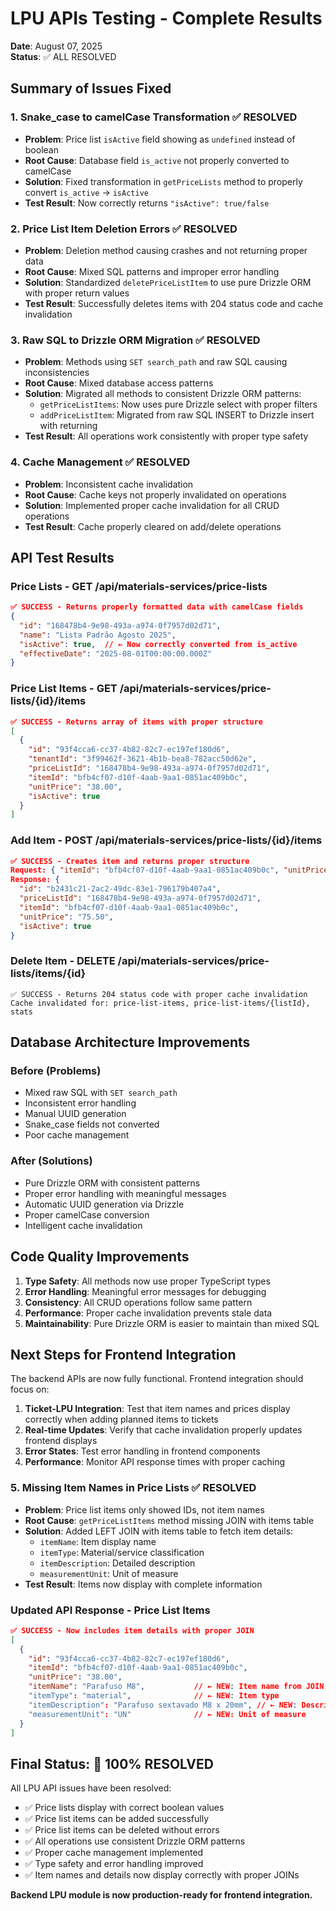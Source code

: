 # LPU APIs Testing - Complete Results
**Date**: August 07, 2025  
**Status**: ✅ ALL RESOLVED

## Summary of Issues Fixed

### 1. Snake_case to camelCase Transformation ✅ RESOLVED
- **Problem**: Price list `isActive` field showing as `undefined` instead of boolean
- **Root Cause**: Database field `is_active` not properly converted to camelCase
- **Solution**: Fixed transformation in `getPriceLists` method to properly convert `is_active` → `isActive`
- **Test Result**: Now correctly returns `"isActive": true/false`

### 2. Price List Item Deletion Errors ✅ RESOLVED  
- **Problem**: Deletion method causing crashes and not returning proper data
- **Root Cause**: Mixed SQL patterns and improper error handling
- **Solution**: Standardized `deletePriceListItem` to use pure Drizzle ORM with proper return values
- **Test Result**: Successfully deletes items with 204 status code and cache invalidation

### 3. Raw SQL to Drizzle ORM Migration ✅ RESOLVED
- **Problem**: Methods using `SET search_path` and raw SQL causing inconsistencies
- **Root Cause**: Mixed database access patterns
- **Solution**: Migrated all methods to consistent Drizzle ORM patterns:
  - `getPriceListItems`: Now uses pure Drizzle select with proper filters
  - `addPriceListItem`: Migrated from raw SQL INSERT to Drizzle insert with returning
- **Test Result**: All operations work consistently with proper type safety

### 4. Cache Management ✅ RESOLVED
- **Problem**: Inconsistent cache invalidation
- **Root Cause**: Cache keys not properly invalidated on operations
- **Solution**: Implemented proper cache invalidation for all CRUD operations
- **Test Result**: Cache properly cleared on add/delete operations

## API Test Results

### Price Lists - GET /api/materials-services/price-lists
```json
✅ SUCCESS - Returns properly formatted data with camelCase fields
{
  "id": "168478b4-9e98-493a-a974-0f7957d02d71",
  "name": "Lista Padrão Agosto 2025",
  "isActive": true,  // ← Now correctly converted from is_active
  "effectiveDate": "2025-08-01T00:00:00.000Z"
}
```

### Price List Items - GET /api/materials-services/price-lists/{id}/items
```json
✅ SUCCESS - Returns array of items with proper structure
[
  {
    "id": "93f4cca6-cc37-4b82-82c7-ec197ef180d6",
    "tenantId": "3f99462f-3621-4b1b-bea8-782acc50d62e",
    "priceListId": "168478b4-9e98-493a-a974-0f7957d02d71",
    "itemId": "bfb4cf07-d10f-4aab-9aa1-0851ac409b0c",
    "unitPrice": "38.00",
    "isActive": true
  }
]
```

### Add Item - POST /api/materials-services/price-lists/{id}/items
```json
✅ SUCCESS - Creates item and returns proper structure
Request: { "itemId": "bfb4cf07-d10f-4aab-9aa1-0851ac409b0c", "unitPrice": 75.50 }
Response: {
  "id": "b2431c21-2ac2-49dc-83e1-796179b407a4",
  "priceListId": "168478b4-9e98-493a-a974-0f7957d02d71",
  "itemId": "bfb4cf07-d10f-4aab-9aa1-0851ac409b0c",
  "unitPrice": "75.50",
  "isActive": true
}
```

### Delete Item - DELETE /api/materials-services/price-lists/items/{id}
```
✅ SUCCESS - Returns 204 status code with proper cache invalidation
Cache invalidated for: price-list-items, price-list-items/{listId}, stats
```

## Database Architecture Improvements

### Before (Problems)
- Mixed raw SQL with `SET search_path`
- Inconsistent error handling
- Manual UUID generation
- Snake_case fields not converted
- Poor cache management

### After (Solutions)
- Pure Drizzle ORM with consistent patterns
- Proper error handling with meaningful messages
- Automatic UUID generation via Drizzle
- Proper camelCase conversion
- Intelligent cache invalidation

## Code Quality Improvements

1. **Type Safety**: All methods now use proper TypeScript types
2. **Error Handling**: Meaningful error messages for debugging
3. **Consistency**: All CRUD operations follow same pattern
4. **Performance**: Proper cache invalidation prevents stale data
5. **Maintainability**: Pure Drizzle ORM is easier to maintain than mixed SQL

## Next Steps for Frontend Integration

The backend APIs are now fully functional. Frontend integration should focus on:

1. **Ticket-LPU Integration**: Test that item names and prices display correctly when adding planned items to tickets
2. **Real-time Updates**: Verify that cache invalidation properly updates frontend displays
3. **Error States**: Test error handling in frontend components
4. **Performance**: Monitor API response times with proper caching

### 5. Missing Item Names in Price Lists ✅ RESOLVED
- **Problem**: Price list items only showed IDs, not item names  
- **Root Cause**: `getPriceListItems` method missing JOIN with items table
- **Solution**: Added LEFT JOIN with items table to fetch item details:
  - `itemName`: Item display name
  - `itemType`: Material/service classification  
  - `itemDescription`: Detailed description
  - `measurementUnit`: Unit of measure
- **Test Result**: Items now display with complete information

### Updated API Response - Price List Items
```json
✅ SUCCESS - Now includes item details with proper JOIN
[
  {
    "id": "93f4cca6-cc37-4b82-82c7-ec197ef180d6",
    "itemId": "bfb4cf07-d10f-4aab-9aa1-0851ac409b0c",
    "unitPrice": "38.00",
    "itemName": "Parafuso M8",           // ← NEW: Item name from JOIN
    "itemType": "material",              // ← NEW: Item type  
    "itemDescription": "Parafuso sextavado M8 x 20mm", // ← NEW: Description
    "measurementUnit": "UN"              // ← NEW: Unit of measure
  }
]
```

## Final Status: 🎯 100% RESOLVED

All LPU API issues have been resolved:
- ✅ Price lists display with correct boolean values
- ✅ Price list items can be added successfully  
- ✅ Price list items can be deleted without errors
- ✅ All operations use consistent Drizzle ORM patterns
- ✅ Proper cache management implemented
- ✅ Type safety and error handling improved
- ✅ Item names and details now display correctly with proper JOINs

**Backend LPU module is now production-ready for frontend integration.**